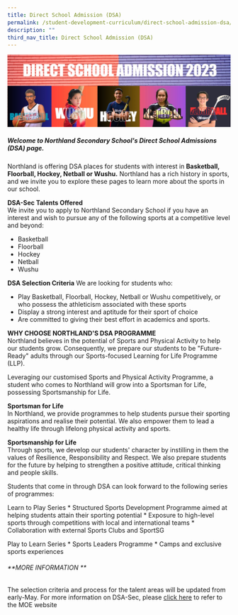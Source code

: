 ```yaml
---
title: Direct School Admission (DSA)
permalink: /student-development-curriculum/direct-school-admission-dsa/direct-school-admission-dsa/
description: ""
third_nav_title: Direct School Admission (DSA)
---
```

![](/images/dsa%20banner1.jpeg)
##### Welcome to Northland Secondary School's Direct School Admissions (DSA) page.
Northland is offering DSA places for students with interest in **Basketball, Floorball, Hockey, Netball or Wushu.** Northland has a rich history in sports, and we invite you to explore these pages to learn more about the sports in our school.

**DSA-Sec Talents Offered**  
We invite you to apply to Northland Secondary School if you have an interest and wish to pursue any of the following sports at a competitive level and beyond:
* Basketball
* Floorball
* Hockey
* Netball
* Wushu

**DSA Selection Criteria**
We are looking for students who:

* Play Basketball, Floorball, Hockey, Netball or Wushu competitively, or who possess the athleticism associated with these sports
* Display a strong interest and aptitude for their sport of choice
* Are committed to giving their best effort in academics and sports.

**WHY CHOOSE NORTHLAND'S DSA PROGRAMME**  
Northland believes in the potential of Sports and Physical Activity to help our students grow. Consequently, we prepare our students to be "Future-Ready" adults through our Sports-focused Learning for Life Programme (LLP). 

Leveraging our customised Sports and Physical Activity Programme, a student who comes to Northland will grow into a Sportsman for Life, possessing Sportsmanship for Life. 

**Sportsman for Life**  
In Northland, we provide programmes to help students pursue their sporting aspirations and realise their potential. We also empower them to lead a healthy life through lifelong physical activity and sports. 

**Sportsmanship for Life**  
Through sports, we develop our students' character by instilling in them the values of Resilience, Responsibility and Respect. We also prepare students for the future by helping to strengthen a positive attitude, critical thinking and people skills. 

Students that come in through DSA can look forward to the following series of programmes:

Learn to Play Series
    * Structured Sports Development Programme aimed at helping students attain their sporting potential
    * Exposure to high-level sports through competitions with local and international teams
    * Collaboration with external Sports Clubs and SportSG

Play to Learn Series
    * Sports Leaders Programme
    * Camps and exclusive sports experiences

###### **MORE INFORMATION   ** 
The selection criteria and process for the talent areas will be updated from early-May. For more information on DSA-Sec, please [click here](https://www.moe.gov.sg/dsa-sec) to refer to the MOE website